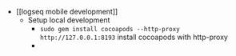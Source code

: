 - [[logseq mobile development]]
	- Setup local development
		- `sudo gem install cocoapods --http-proxy http://127.0.0.1:8193` install cocoapods with http-proxy
		-